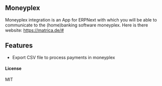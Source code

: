 ## Moneyplex

Moneyplex integration is an App for ERPNext with which you will be able to communicate to the (home)banking software moneyplex. Here is there website: https://matrica.de/#

## Features

 - Export CSV file to process payments in moneyplex

#### License

MIT
